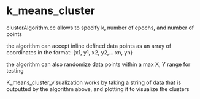# k_means_cluster

clusterAlgorithm.cc allows to specify k, number of epochs, and number of points

the algorithm can accept inline defined data points as an array of coordinates in the format: {x1, y1, x2, y2,... xn, yn}

the algorithm can also randomize data points within a max X, Y range for testing


K_means_cluster_visualization works by taking a string of data that is outputted by the algorithm above, and plotting it to visualize the clusters
